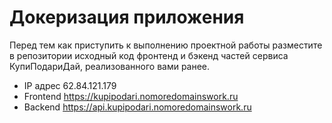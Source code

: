 # Докеризация приложения

Перед тем как приступить к выполнению проектной работы разместите в репозитории исходный код фронтенд и бэкенд частей сервиса КупиПодариДай, реализованного вами ранее.

- IP адрес 62.84.121.179
- Frontend https://kupipodari.nomoredomainswork.ru
- Backend https://api.kupipodari.nomoredomainswork.ru
